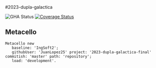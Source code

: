 #2023-dupla-galactica

![GHA Status](https://github.com/JuanLopez25/2023-dupla-galactica-final/actions/workflows/GHA.yml/badge.svg)
[![Coverage Status](https://coveralls.io/repos/github/JuanLopez25/2023-dupla-galactica-final/badge.svg?branch=master)](https://coveralls.io/github/JuanLopez25/2023-dupla-galactica-final?branch=master)

## Metacello

```smalltalk
Metacello new
   baseline: 'IngSoft2';
   githubUser: 'JuanLopez25' project: '2023-dupla-galactica-final' commitish: 'master' path: 'repository';
   load: 'development'.
```
